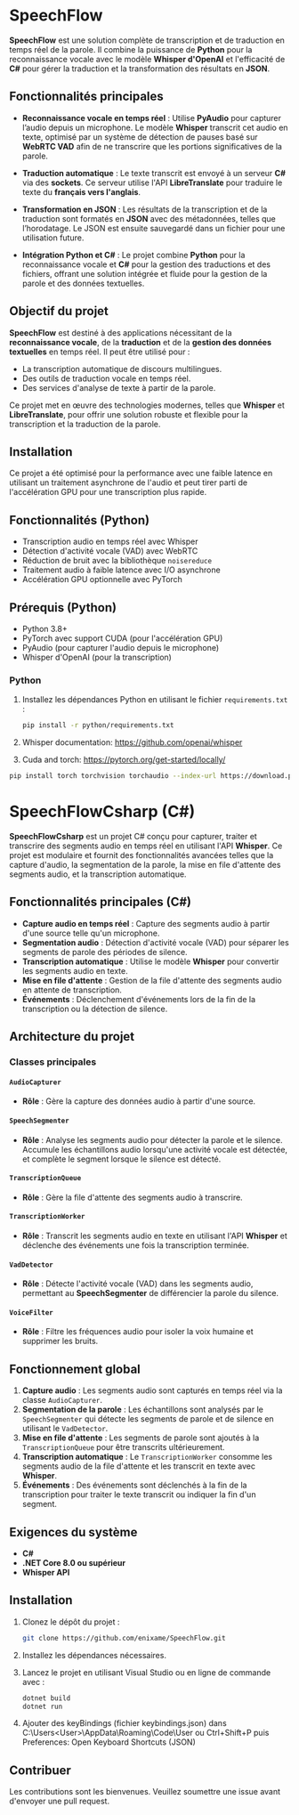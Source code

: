 # SpeechFlow

**SpeechFlow** est une solution complète de transcription et de traduction en temps réel de la parole. Il combine la puissance de **Python** pour la reconnaissance vocale avec le modèle **Whisper d'OpenAI** et l'efficacité de **C#** pour gérer la traduction et la transformation des résultats en **JSON**.

## Fonctionnalités principales

- **Reconnaissance vocale en temps réel** : Utilise **PyAudio** pour capturer l’audio depuis un microphone. Le modèle **Whisper** transcrit cet audio en texte, optimisé par un système de détection de pauses basé sur **WebRTC VAD** afin de ne transcrire que les portions significatives de la parole.
  
- **Traduction automatique** : Le texte transcrit est envoyé à un serveur **C#** via des **sockets**. Ce serveur utilise l'API **LibreTranslate** pour traduire le texte du **français vers l'anglais**.

- **Transformation en JSON** : Les résultats de la transcription et de la traduction sont formatés en **JSON** avec des métadonnées, telles que l’horodatage. Le JSON est ensuite sauvegardé dans un fichier pour une utilisation future.

- **Intégration Python et C#** : Le projet combine **Python** pour la reconnaissance vocale et **C#** pour la gestion des traductions et des fichiers, offrant une solution intégrée et fluide pour la gestion de la parole et des données textuelles.

## Objectif du projet

**SpeechFlow** est destiné à des applications nécessitant de la **reconnaissance vocale**, de la **traduction** et de la **gestion des données textuelles** en temps réel. Il peut être utilisé pour :
- La transcription automatique de discours multilingues.
- Des outils de traduction vocale en temps réel.
- Des services d'analyse de texte à partir de la parole.

Ce projet met en œuvre des technologies modernes, telles que **Whisper** et **LibreTranslate**, pour offrir une solution robuste et flexible pour la transcription et la traduction de la parole.

## Installation

Ce projet a été optimisé pour la performance avec une faible latence en utilisant un traitement asynchrone de l'audio et peut tirer parti de l'accélération GPU pour une transcription plus rapide.

## Fonctionnalités (Python)
- Transcription audio en temps réel avec Whisper
- Détection d'activité vocale (VAD) avec WebRTC
- Réduction de bruit avec la bibliothèque `noisereduce`
- Traitement audio à faible latence avec I/O asynchrone
- Accélération GPU optionnelle avec PyTorch

## Prérequis (Python)
- Python 3.8+
- PyTorch avec support CUDA (pour l'accélération GPU)
- PyAudio (pour capturer l'audio depuis le microphone)
- Whisper d'OpenAI (pour la transcription)

### Python

1. Installez les dépendances Python en utilisant le fichier `requirements.txt` :
   ```bash
   pip install -r python/requirements.txt

2. Whisper documentation: https://github.com/openai/whisper

3. Cuda and torch: https://pytorch.org/get-started/locally/
  ```bash
  pip install torch torchvision torchaudio --index-url https://download.pytorch.org/whl/cu118
  ```

# SpeechFlowCsharp (C#)

**SpeechFlowCsharp** est un projet C# conçu pour capturer, traiter et transcrire des segments audio en temps réel en utilisant l'API **Whisper**. Ce projet est modulaire et fournit des fonctionnalités avancées telles que la capture d'audio, la segmentation de la parole, la mise en file d'attente des segments audio, et la transcription automatique.

## Fonctionnalités principales (C#)

- **Capture audio en temps réel** : Capture des segments audio à partir d'une source telle qu'un microphone.
- **Segmentation audio** : Détection d'activité vocale (VAD) pour séparer les segments de parole des périodes de silence.
- **Transcription automatique** : Utilise le modèle **Whisper** pour convertir les segments audio en texte.
- **Mise en file d'attente** : Gestion de la file d'attente des segments audio en attente de transcription.
- **Événements** : Déclenchement d'événements lors de la fin de la transcription ou la détection de silence.

## Architecture du projet

### Classes principales

#### `AudioCapturer`
- **Rôle** : Gère la capture des données audio à partir d'une source.

#### `SpeechSegmenter`
- **Rôle** : Analyse les segments audio pour détecter la parole et le silence. Accumule les échantillons audio lorsqu'une activité vocale est détectée, et complète le segment lorsque le silence est détecté.

#### `TranscriptionQueue`
- **Rôle** : Gère la file d'attente des segments audio à transcrire.

#### `TranscriptionWorker`
- **Rôle** : Transcrit les segments audio en texte en utilisant l'API **Whisper** et déclenche des événements une fois la transcription terminée.

#### `VadDetector`
- **Rôle** : Détecte l'activité vocale (VAD) dans les segments audio, permettant au **SpeechSegmenter** de différencier la parole du silence.

#### `VoiceFilter`
- **Rôle** : Filtre les fréquences audio pour isoler la voix humaine et supprimer les bruits.

## Fonctionnement global

1. **Capture audio** : Les segments audio sont capturés en temps réel via la classe `AudioCapturer`.
2. **Segmentation de la parole** : Les échantillons sont analysés par le `SpeechSegmenter` qui détecte les segments de parole et de silence en utilisant le `VadDetector`.
3. **Mise en file d'attente** : Les segments de parole sont ajoutés à la `TranscriptionQueue` pour être transcrits ultérieurement.
4. **Transcription automatique** : Le `TranscriptionWorker` consomme les segments audio de la file d'attente et les transcrit en texte avec **Whisper**.
5. **Événements** : Des événements sont déclenchés à la fin de la transcription pour traiter le texte transcrit ou indiquer la fin d'un segment.

## Exigences du système

- **C#**
- **.NET Core 8.0 ou supérieur**
- **Whisper API**

## Installation

1. Clonez le dépôt du projet :

    ```bash
    git clone https://github.com/enixame/SpeechFlow.git
    ```

2. Installez les dépendances nécessaires.

3. Lancez le projet en utilisant Visual Studio ou en ligne de commande avec :

    ```bash
    dotnet build
    dotnet run
    ```

4. Ajouter des keyBindings (fichier keybindings.json) dans C:\Users\<User>\AppData\Roaming\Code\User
   ou Ctrl+Shift+P puis Preferences: Open Keyboard Shortcuts (JSON)

## Contribuer

Les contributions sont les bienvenues. Veuillez soumettre une issue avant d'envoyer une pull request.


